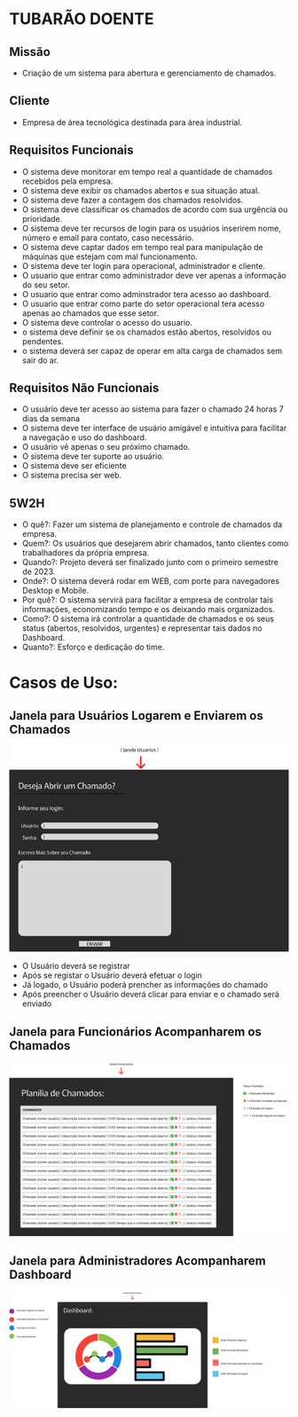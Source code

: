 
# TUBARÃO DOENTE

## Missão
- Criação de um sistema para abertura e gerenciamento de chamados.
## Cliente
- Empresa de área tecnológica destinada para área industrial.
## Requisitos Funcionais
- O sistema deve monitorar em tempo real a quantidade de chamados recebidos pela empresa.
- O sistema deve exibir os chamados abertos e sua situação atual.
- O sistema deve fazer a contagem dos chamados resolvidos.
- O sistema deve classificar os chamados de acordo com sua urgência ou prioridade.
- O sistema deve ter recursos de login para os usuários inserirem nome, número e email para contato, caso necessário.
- O sistema deve captar dados em tempo real para manipulação de máquinas que estejam com mal funcionamento.
- O sistema deve ter login para operacional, administrador e cliente.
- O usuario que entrar como administrador deve  ver apenas a informação do seu  setor.
- O usuario que entrar como adminstrador tera acesso ao  dashboard.
- O usuario que entrar como parte do setor operacional tera acesso apenas ao chamados que esse setor.
- O sistema deve controlar o acesso do usuario.
- o sistema deve definir se os chamados estão abertos, resolvidos ou pendentes.
- o sistema deverá ser capaz de operar em alta carga de chamados sem sair do ar.

## Requisitos Não Funcionais
- O usuário deve ter acesso  ao sistema para fazer o chamado 24 horas 7 dias da semana 
- O sistema deve ter interface de usuário amigável e intuitiva para facilitar a navegação e uso do dashboard.
- O usuário vê apenas o seu próximo chamado.
- O sistema deve ter suporte ao usuário.
- O sistema deve ser eficiente 
- O sistema precisa ser web.

## 5W2H

- O quê?: Fazer um sistema de planejamento e controle de chamados da empresa.
- Quem?: Os usuários que desejarem abrir chamados, tanto clientes como trabalhadores da própria empresa.
- Quando?: Projeto deverá ser finalizado junto com o primeiro semestre de 2023.
- Onde?: O sistema deverá rodar em WEB, com porte para navegadores Desktop e Mobile.
- Por quê?: O sistema servirá para facilitar a empresa de controlar tais informações, economizando tempo e os deixando mais organizados.
- Como?: O sistema irá controlar a quantidade de chamados e os seus status (abertos, resolvidos, urgentes) e representar tais dados no Dashboard.
- Quanto?: Esforço e dedicação do time.

# Casos de Uso:

## Janela para Usuários Logarem e Enviarem os Chamados 
![janelausuario](midias/janelausuario.png)
- O Usuário deverá se registrar
- Após se registar o Usuário deverá efetuar o login
- Já logado, o Usuário poderá prencher as informações do chamado
- Após preencher o Usuário deverá clicar para enviar e o chamado será enviado

## Janela para Funcionários Acompanharem os Chamados  
![janelafuncionarios](midias/janelafuncionarios.png)

## Janela para Administradores Acompanharem Dashboard  
![janelaadm](midias/janelaadm.png)

